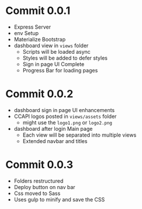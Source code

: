 # Commit 0.0.1
* Express Server
* env Setup
* Materialize Bootstrap
* dashboard view in `views` folder
    - Scripts will be loaded async
    - Styles will be added to defer styles
    - Sign in page UI Complete
    - Progress Bar for loading pages

# Commit 0.0.2
* dashboard sign in page UI enhancements
* CCAPI logos posted in `views/assets` folder
    - might use the `logo1.png` or `logo2.png`
* dashboard after login Main page
    - Each view will be separated into multiple views
    - Extended navbar and titles

# Commit 0.0.3
* Folders restructured
* Deploy button on nav bar
* Css moved to Sass
* Uses gulp to minify and save the CSS